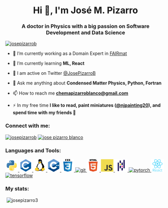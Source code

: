 <h1 align="center">Hi 👋, I'm José M. Pizarro</h1>
<h3 align="center">A doctor in Physics with a big passion on Software Development and Data Science</h3>

<p align="left"> <a href="https://twitter.com/josepizarrob" target="blank"><img src="https://img.shields.io/twitter/follow/josepizarrob?logo=twitter&style=for-the-badge" alt="josepizarrob" /></a> </p>

- 🔭 I’m currently working as a Domain Expert in [FAIRmat](https://www.fairmat-nfdi.eu/fairmat/)

- 🌱 I’m currently learning **ML, React**

- 📝 I am active on Twitter [@JosePizarroB](https://twitter.com/JosePizarroB)

- 💬 Ask me anything about **Condensed Matter Physics, Python, Fortran**

- 📫 How to reach me **chemapizarroblanco@gmail.com**

- ⚡ In my free time **I like to read, paint miniatures ([@njpainting20](https://www.instagram.com/njpainting20/)), and spend time with my friends 🍻**

<h3 align="left">Connect with me:</h3>
<p align="left">
<a href="https://twitter.com/josepizarrob" target="blank"><img align="center" src="https://raw.githubusercontent.com/rahuldkjain/github-profile-readme-generator/master/src/images/icons/Social/twitter.svg" alt="josepizarrob" height="30" width="40" /></a>
<a href="https://linkedin.com/in/jose-pizarro-blanco-68931ab3" target="blank"><img align="center" src="https://raw.githubusercontent.com/rahuldkjain/github-profile-readme-generator/master/src/images/icons/Social/linked-in-alt.svg" alt="jose pizarro blanco" height="30" width="40" /></a>
</p>

<h3 align="left">Languages and Tools:</h3>
<p align="left">
  <a href="https://www.python.org" target="_blank" rel="noreferrer"> <img src="https://raw.githubusercontent.com/devicons/devicon/master/icons/python/python-original.svg" alt="python" width="40" height="40"/> </a> 
  <a href="https://www.cprogramming.com/" target="_blank" rel="noreferrer"> <img src="https://raw.githubusercontent.com/devicons/devicon/master/icons/c/c-original.svg" alt="c" width="40" height="40"/> </a>
  <a href="https://www.linux.org/" target="_blank" rel="noreferrer"> <img src="https://raw.githubusercontent.com/devicons/devicon/master/icons/linux/linux-original.svg" alt="linux" width="40" height="40"/> </a> 
  <a href="https://www.w3schools.com/cpp/" target="_blank" rel="noreferrer"> <img src="https://raw.githubusercontent.com/devicons/devicon/master/icons/cplusplus/cplusplus-original.svg" alt="cplusplus" width="40" height="40"/> </a>
  <a href="https://www.w3schools.com/css/" target="_blank" rel="noreferrer"> <img src="https://raw.githubusercontent.com/devicons/devicon/master/icons/css3/css3-original-wordmark.svg" alt="css3" width="40" height="40"/> </a>
  <a href="https://git-scm.com/" target="_blank" rel="noreferrer"> <img src="https://www.vectorlogo.zone/logos/git-scm/git-scm-icon.svg" alt="git" width="40" height="40"/> </a> <a href="https://www.w3.org/html/" target="_blank" rel="noreferrer"> <img src="https://raw.githubusercontent.com/devicons/devicon/master/icons/html5/html5-original-wordmark.svg" alt="html5" width="40" height="40"/> </a>
  <a href="https://developer.mozilla.org/en-US/docs/Web/JavaScript" target="_blank" rel="noreferrer"> <img src="https://raw.githubusercontent.com/devicons/devicon/master/icons/javascript/javascript-original.svg" alt="javascript" width="40" height="40"/> </a> 
  <a href="https://pandas.pydata.org/" target="_blank" rel="noreferrer"> <img src="https://raw.githubusercontent.com/devicons/devicon/2ae2a900d2f041da66e950e4d48052658d850630/icons/pandas/pandas-original.svg" alt="pandas" width="40" height="40"/> </a> 
  <a href="https://pytorch.org/" target="_blank" rel="noreferrer"> <img src="https://www.vectorlogo.zone/logos/pytorch/pytorch-icon.svg" alt="pytorch" width="40" height="40"/> </a> 
  <a href="https://reactjs.org/" target="_blank" rel="noreferrer"> <img src="https://raw.githubusercontent.com/devicons/devicon/master/icons/react/react-original-wordmark.svg" alt="react" width="40" height="40"/> </a> 
  <a href="https://www.tensorflow.org" target="_blank" rel="noreferrer"> <img src="https://www.vectorlogo.zone/logos/tensorflow/tensorflow-icon.svg" alt="tensorflow" width="40" height="40"/> </a> 
</p>


<h3 align="left">My stats:</h3>

<p>
  &nbsp;<img align="center" src="https://github-readme-stats.vercel.app/api?username=josepizarro3&show_icons=true&locale=en" alt="josepizarro3" />
</p>
